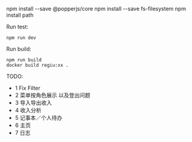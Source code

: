 npm install --save @popperjs/core
npm install --save fs-filesystem
npm install path

Run test:
~~~shell
npm run dev
~~~

Run build:
~~~shell
npm run build
docker build regiu:xx .
~~~ 

TODO:

- 1 Fix Filter
- 2 菜单按角色展示 以及登出问题
- 3 导入导出收入
- 4 收入分析
- 5 记事本／个人待办
- 6 主页
- 7 日志